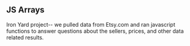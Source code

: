 ## JS Arrays

Iron Yard project-- we pulled data from Etsy.com and ran javascript functions to answer questions about the sellers, prices, and other data related results.
